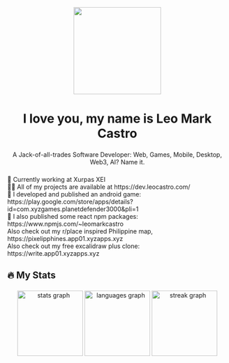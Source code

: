 <div align="center">
  <img height="200" src="https://avatars.githubusercontent.com/u/66856556?&v=4"  />
</div>

###

<h1 align="center">I love you, my name is Leo Mark Castro</h1>

###

<p align="center">A Jack-of-all-trades Software Developer: Web, Games, Mobile, Desktop, Web3, AI? Name it.</h2>

###

<p align="left">🔭 Currently working at Xurpas XEI<br>👨‍💻 All of my projects are available at https://dev.leocastro.com/<br>📝 I developed and published an android game: https://play.google.com/store/apps/details?id=com.xyzgames.planetdefender3000&pli=1<br>💬 I also published some react npm packages: https://www.npmjs.com/~leomarkcastro<br/>Also check out my r/place inspired Philippine map, https://pixelipphines.app01.xyzapps.xyz<br/>Also check out my free excalidraw plus clone: https://write.app01.xyzapps.xyz</p>

###

<h2 align="left">🔥 My Stats</h2>

###

<div align="center">
  <img src="https://github-readme-stats-git-masterrstaa-rickstaa.vercel.app/api?username=leomarkcastro&hide_title=false&hide_rank=false&show_icons=true&include_all_commits=true&count_private=true&disable_animations=false&theme=codeSTACKr&locale=en&hide_border=false&order=1" height="150" alt="stats graph"  />
  <img src="https://github-readme-stats.vercel.app/api/top-langs?username=leomarkcastro&locale=en&hide_title=false&layout=compact&card_width=320&langs_count=5&theme=codeSTACKr&hide_border=false&order=2" height="150" alt="languages graph"  />
  <img src="https://streak-stats.demolab.com?user=leomarkcastro&locale=en&mode=weekly&theme=codeSTACKr&hide_border=false&border_radius=5&order=3" height="150" alt="streak graph"  />
</div>
